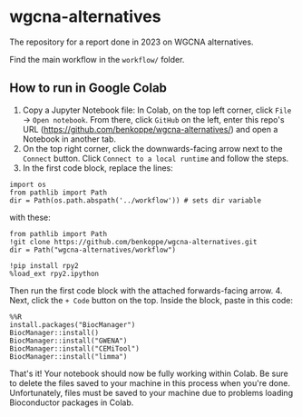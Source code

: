 # wgcna-alternatives

 The repository for a report done in 2023 on WGCNA alternatives.

 Find the main workflow in the `workflow/` folder.

## How to run in Google Colab

1. Copy a Jupyter Notebook file: In Colab, on the top left corner, click `File` -> `Open notebook`. From there, click `GitHub` on the left, enter this repo's URL (https://github.com/benkoppe/wgcna-alternatives/) and open a Notebook in another tab.
2. On the top right corner, click the downwards-facing arrow next to the `Connect` button. Click `Connect to a local runtime` and follow the steps.
3. In the first code block, replace the lines:
```
import os
from pathlib import Path
dir = Path(os.path.abspath('../workflow')) # sets dir variable
```
with these:
```
from pathlib import Path
!git clone https://github.com/benkoppe/wgcna-alternatives.git
dir = Path("wgcna-alternatives/workflow")

!pip install rpy2
%load_ext rpy2.ipython
```
Then run the first code block with the attached forwards-facing arrow.
4. Next, click the `+ Code` button on the top. Inside the block, paste in this code:
```
%%R
install.packages("BiocManager")
BiocManager::install()
BiocManager::install("GWENA")
BiocManager::install("CEMiTool")
BiocManager::install("limma")
```

That's it! Your notebook should now be fully working within Colab. Be sure to delete the files saved to your machine in this process when you're done. Unfortunately, files must be saved to your machine due to problems loading Bioconductor packages in Colab.
